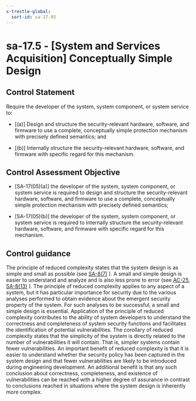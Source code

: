 ```yaml
---
x-trestle-global:
  sort-id: sa-17.05
---
```


# sa-17.5 - \[System and Services Acquisition\] Conceptually Simple Design

## Control Statement

Require the developer of the system, system component, or system service to:

- \[(a)\] Design and structure the security-relevant hardware, software, and firmware to use a complete, conceptually simple protection mechanism with precisely defined semantics; and

- \[(b)\] Internally structure the security-relevant hardware, software, and firmware with specific regard for this mechanism.

## Control Assessment Objective

- \[SA-17(05)(a)\] the developer of the system, system component, or system service is required to design and structure the security-relevant hardware, software, and firmware to use a complete, conceptually simple protection mechanism with precisely defined semantics;

- \[SA-17(05)(b)\] the developer of the system, system component, or system service is required to internally structure the security-relevant hardware, software, and firmware with specific regard for this mechanism.

## Control guidance

The principle of reduced complexity states that the system design is as simple and small as possible (see [SA-8(7)](#sa-8.7) ). A small and simple design is easier to understand and analyze and is also less prone to error (see [AC-25](#ac-25), [SA-8(13)](#sa-8.13) ). The principle of reduced complexity applies to any aspect of a system, but it has particular importance for security due to the various analyses performed to obtain evidence about the emergent security property of the system. For such analyses to be successful, a small and simple design is essential. Application of the principle of reduced complexity contributes to the ability of system developers to understand the correctness and completeness of system security functions and facilitates the identification of potential vulnerabilities. The corollary of reduced complexity states that the simplicity of the system is directly related to the number of vulnerabilities it will contain. That is, simpler systems contain fewer vulnerabilities. An important benefit of reduced complexity is that it is easier to understand whether the security policy has been captured in the system design and that fewer vulnerabilities are likely to be introduced during engineering development. An additional benefit is that any such conclusion about correctness, completeness, and existence of vulnerabilities can be reached with a higher degree of assurance in contrast to conclusions reached in situations where the system design is inherently more complex.
